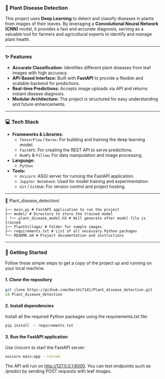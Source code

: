 ### 🌿 Plant Disease Detection

This project uses **Deep Learning** to detect and classify diseases in plants from images of their leaves. By leveraging a **Convolutional Neural Network (CNN)** model, it provides a fast and accurate diagnosis, serving as a valuable tool for farmers and agricultural experts to identify and manage plant health.

---

### ✨ Features

* **Accurate Classification:** Identifies different plant diseases from leaf images with high accuracy.  
* **API-Based Interface:** Built with **FastAPI** to provide a flexible and scalable backend for predictions.  
* **Real-time Predictions:** Accepts image uploads via API and returns instant disease diagnosis.  
* **Modular Architecture:** The project is structured for easy understanding and future enhancements.

---

### 💻 Tech Stack

* **Frameworks & Libraries:**
    * `TensorFlow` / `Keras`: For building and training the deep learning model.  
    * `FastAPI`: For creating the REST API to serve predictions.  
    * `NumPy` & `Pillow`: For data manipulation and image processing.  
* **Language:**
    * `Python`  
* **Tools:**
    * `Uvicorn`: ASGI server for running the FastAPI application.  
    * `Jupyter Notebook`: Used for model training and experimentation.  
    * `Git` / `GitHub`: For version control and project hosting.  

---

📂 Plant_disease_detection/
```
├── main.py # FastAPI application to run the project
├── model/ # Directory to store the trained model
│ └── plant_disease_model.h5 # Will generate after model file is trained
├── PlantVillage/ # Folder for sample images
├── requirements.txt # List of all necessary Python packages
└── README.md # Project documentation and instructions
```

---

### 🚀 Getting Started

Follow these simple steps to get a copy of the project up and running on your local machine.

#### **1. Clone the repository**
```bash
git clone https://github.com/Harshi7141/Plant_disease_detection.git
cd Plant_disease_detection
```

#### **2. Install dependencies**


Install all the required Python packages using the requirements.txt file:

```bash
pip install -r requirements.txt
```

#### **3. Run the FastAPI application**

Use Uvicorn to start the FastAPI server:
```bash
uvicorn main:app --reload
```

The API will run on http://127.0.0.1:8000. You can test endpoints such as /predict by sending POST requests with leaf images.
